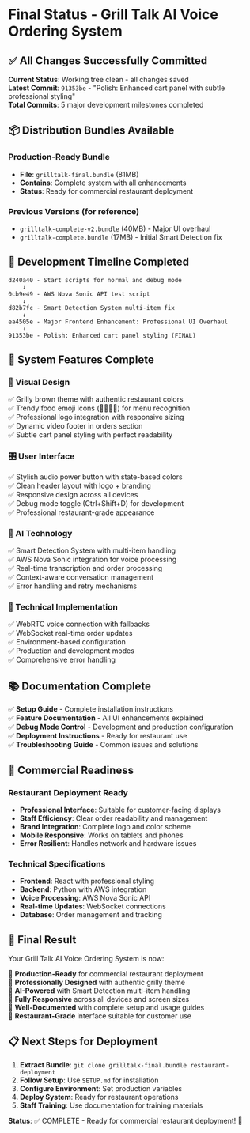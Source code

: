 # Final Status - Grill Talk AI Voice Ordering System

## ✅ **All Changes Successfully Committed**

**Current Status**: Working tree clean - all changes saved  
**Latest Commit**: `91353be` - "Polish: Enhanced cart panel with subtle professional styling"  
**Total Commits**: 5 major development milestones completed  

## 📦 **Distribution Bundles Available**

### **Production-Ready Bundle**
- **File**: `grilltalk-final.bundle` (81MB)
- **Contains**: Complete system with all enhancements
- **Status**: Ready for commercial restaurant deployment

### **Previous Versions** (for reference)
- `grilltalk-complete-v2.bundle` (40MB) - Major UI overhaul
- `grilltalk-complete.bundle` (17MB) - Initial Smart Detection fix

## 🎯 **Development Timeline Completed**

```
d240a40 - Start scripts for normal and debug mode
    ↓
0cb9e49 - AWS Nova Sonic API test script
    ↓
d82b7fc - Smart Detection System multi-item fix
    ↓
ea4505e - Major Frontend Enhancement: Professional UI Overhaul
    ↓
91353be - Polish: Enhanced cart panel styling (FINAL)
```

## 🚀 **System Features Complete**

### **🎨 Visual Design**
✅ Grilly brown theme with authentic restaurant colors  
✅ Trendy food emoji icons (🍔🍟🌮🥤) for menu recognition  
✅ Professional logo integration with responsive sizing  
✅ Dynamic video footer in orders section  
✅ Subtle cart panel styling with perfect readability  

### **🎛️ User Interface**
✅ Stylish audio power button with state-based colors  
✅ Clean header layout with logo + branding  
✅ Responsive design across all devices  
✅ Debug mode toggle (Ctrl+Shift+D) for development  
✅ Professional restaurant-grade appearance  

### **🧠 AI Technology**
✅ Smart Detection System with multi-item handling  
✅ AWS Nova Sonic integration for voice processing  
✅ Real-time transcription and order processing  
✅ Context-aware conversation management  
✅ Error handling and retry mechanisms  

### **📱 Technical Implementation**
✅ WebRTC voice connection with fallbacks  
✅ WebSocket real-time order updates  
✅ Environment-based configuration  
✅ Production and development modes  
✅ Comprehensive error handling  

## 📚 **Documentation Complete**

✅ **Setup Guide** - Complete installation instructions  
✅ **Feature Documentation** - All UI enhancements explained  
✅ **Debug Mode Control** - Development and production configuration  
✅ **Deployment Instructions** - Ready for restaurant use  
✅ **Troubleshooting Guide** - Common issues and solutions  

## 🏪 **Commercial Readiness**

### **Restaurant Deployment Ready**
- **Professional Interface**: Suitable for customer-facing displays
- **Staff Efficiency**: Clear order readability and management
- **Brand Integration**: Complete logo and color scheme
- **Mobile Responsive**: Works on tablets and phones
- **Error Resilient**: Handles network and hardware issues

### **Technical Specifications**
- **Frontend**: React with professional styling
- **Backend**: Python with AWS integration
- **Voice Processing**: AWS Nova Sonic API
- **Real-time Updates**: WebSocket connections
- **Database**: Order management and tracking

## 🎉 **Final Result**

Your Grill Talk AI Voice Ordering System is now:

🚀 **Production-Ready** for commercial restaurant deployment  
🎨 **Professionally Designed** with authentic grilly theme  
🧠 **AI-Powered** with Smart Detection multi-item handling  
📱 **Fully Responsive** across all devices and screen sizes  
🔧 **Well-Documented** with complete setup and usage guides  
🏪 **Restaurant-Grade** interface suitable for customer use  

## 📋 **Next Steps for Deployment**

1. **Extract Bundle**: `git clone grilltalk-final.bundle restaurant-deployment`
2. **Follow Setup**: Use `SETUP.md` for installation
3. **Configure Environment**: Set production variables
4. **Deploy System**: Ready for restaurant operations
5. **Staff Training**: Use documentation for training materials

**Status**: ✅ COMPLETE - Ready for commercial restaurant deployment! 🎉
